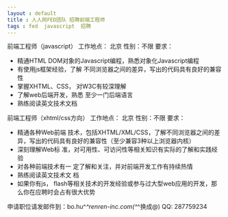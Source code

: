 ```yaml
---
layout : default 
title : 人人网FED团队 招聘前端工程师
tags : fed  javascript  招聘
---
```


前端工程师（javascript）
工作地点： 北京
性别：不限
要求：

* 精通HTML DOM对象的Javascript编程，熟悉对象化Javascript编程
* 有使用js框架经验，了解 不同浏览器之间的差异，写出的代码具有良好的兼容性
* 掌握XHTML、CSS， 对W3C有较深理解
* 了解web后端开发，熟悉 至少一门后端语言
* 熟练阅读英文技术文档
 
前端工程师（xhtml/css方向）
工作地点： 北京
性别：不限
要求：

* 精通各种Web前端 技术，包括XHTML/XML/CSS，了解不同浏览器之间的差异，写出的代码具有良好的兼容性（至少兼容3种以上浏览器内核）
* 深刻理解Web标 准，对可用性、可访问性等相关知识有实际的了解和实践经验
* 对各种前端技术有一 定了解和关注，并对前端开发工作有持续热情
* 熟练阅读英文技术文 档
* 如果你有js， flash等相关技术的开发经验或参与过大型web应用的开发，那么你在应聘时会占有很大优势

申请职位请发邮件到：bo.hu^_^renren-inc.com(^_^换成@)
QQ: 287759234
